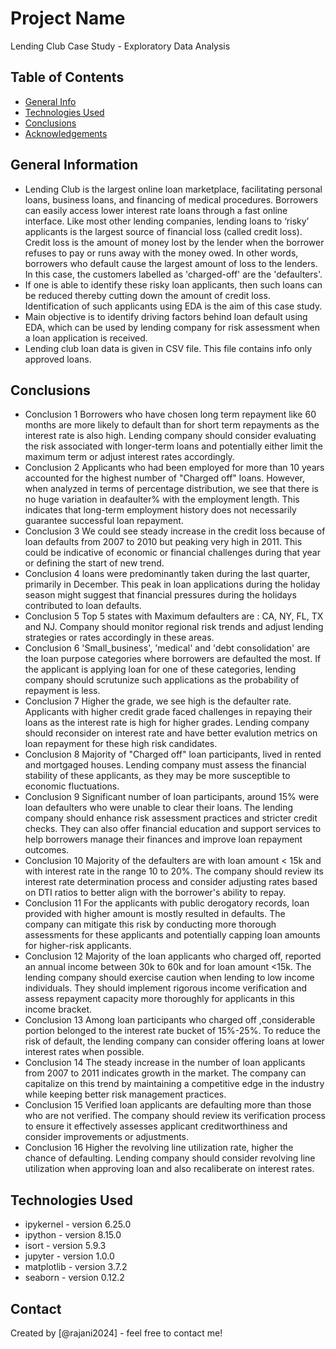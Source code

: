# Project Name
Lending Club Case Study - Exploratory Data Analysis


## Table of Contents
* [General Info](#general-information)
* [Technologies Used](#technologies-used)
* [Conclusions](#conclusions)
* [Acknowledgements](#acknowledgements)


## General Information
- Lending Club is the largest online loan marketplace, facilitating personal loans, business loans, and financing of medical procedures. Borrowers can easily access lower interest rate loans through a fast online interface. Like most other lending companies, lending loans to ‘risky’ applicants is the largest source of financial loss (called credit loss). Credit loss is the amount of money lost by the lender when the borrower refuses to pay or runs away with the money owed. In other words, borrowers who default cause the largest amount of loss to the lenders. In this case, the customers labelled as 'charged-off' are the 'defaulters'.
- If one is able to identify these risky loan applicants, then such loans can be reduced thereby cutting down the amount of credit loss. Identification of such applicants using EDA is the aim of this case study.
- Main objective is to identify driving factors behind loan default using EDA, which can be used by lending company for risk assessment when a loan application is received.
- Lending club loan data is given in CSV file. This file contains info only approved loans.


## Conclusions
- Conclusion 1 Borrowers who have chosen long term repayment like 60 months are more likely to default than for short term repayments as the interest rate is also high. Lending company should consider evaluating the risk associated with longer-term loans and potentially either limit the maximum term or adjust interest rates accordingly.
- Conclusion 2 Applicants who had been employed for more than 10 years accounted for the highest number of "Charged off" loans. However, when analyzed in terms of percentage distribution, we see that there is no huge variation in deafaulter% with the employment length. This indicates that long-term employment history does not necessarily guarantee successful loan repayment.
- Conclusion 3 We could see steady increase in the credit loss because of loan defaults from 2007 to 2010 but peaking very high in 2011. This could be indicative of economic or financial challenges during that year or defining the start of new trend.
- Conclusion 4 loans were predominantly taken during the last quarter, primarily in December. This peak in loan applications during the holiday season might suggest that financial pressures during the holidays contributed to loan defaults.
- Conclusion 5 Top 5 states with Maximum defaulters are : CA, NY, FL, TX and NJ. Company should monitor regional risk trends and adjust lending strategies or rates accordingly in these areas.
- Conclusion 6 'Small_business', 'medical' and 'debt consolidation' are the loan purpose categories where borrowers are defaulted the most. If the applicant is applying loan for one of these categories, lending company should scrutunize such applications as the probability of repayment is less.
- Conclusion 7 Higher the grade, we see high is the defaulter rate. Applicants with higher credit grade faced challenges in repaying their loans as the interest rate is high for higher grades. Lending company should reconsider on interest rate and have better evalution metrics on loan repayment for these high risk candidates.
- Conclusion 8 Majority of "Charged off" loan participants, lived in rented and mortgaged houses. Lending company must assess the financial stability of these applicants, as they may be more susceptible to economic fluctuations.
- Conclusion 9 Significant number of loan participants, around 15% were loan defaulters who were unable to clear their loans. The lending company should enhance risk assessment practices and  stricter credit checks. They can also offer financial education and support services to help borrowers manage their finances and improve loan repayment outcomes.
- Conclusion 10 Majority of the defaulters are with loan amount < 15k and with interest rate in the range 10 to 20%. The company should review its interest rate determination process and consider adjusting rates based on DTI ratios to better align with the borrower's ability to repay.
- Conclusion 11 For the applicants with public derogatory records, loan provided with higher amount is mostly resulted in defaults. The company can mitigate this risk by conducting more thorough assessments for these applicants and potentially capping loan amounts for higher-risk applicants.
- Conclusion 12 Majority of the loan applicants who charged off, reported an annual income between 30k to 60k and for loan amount <15k. The lending company should exercise caution when lending to low income individuals. They should implement rigorous income verification and assess repayment capacity more thoroughly for applicants in this income bracket.
- Conclusion 13 Among loan participants who charged off ,considerable portion belonged to the interest rate bucket of 15%-25%. To reduce the risk of default, the lending company can consider offering loans at lower interest rates when possible.
- Conclusion 14 The steady increase in the number of loan applicants from 2007 to 2011 indicates growth in the market. The company can capitalize on this trend by maintaining a competitive edge in the industry while keeping better risk management practices.
- Conclusion 15 Verified loan applicants are defaulting more than those who are not verified. The company should review its verification process to ensure it effectively assesses applicant creditworthiness and consider improvements or adjustments.
- Conclusion 16 Higher the revolving line utilization rate, higher the chance of defaulting. Lending company should consider revolving line utilization when approving loan and also recaliberate on interest rates.

## Technologies Used
- ipykernel - version 6.25.0
- ipython - version 8.15.0
- isort - version 5.9.3
- jupyter - version 1.0.0
- matplotlib - version 3.7.2
- seaborn - version 0.12.2


## Contact
Created by [@rajani2024] - feel free to contact me!